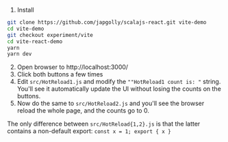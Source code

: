 1. Install

  ```sh
  git clone https://github.com/japgolly/scalajs-react.git vite-demo
  cd vite-demo
  git checkout experiment/vite
  cd vite-react-demo
  yarn
  yarn dev
  ```

2. Open browser to http://localhost:3000/
3. Click both buttons a few times
4. Edit `src/HotReload1.js` and modify the `""HotReload1 count is: "` string. You'll see it automatically update the UI without losing the counts on the buttons.
5. Now do the same to `src/HotReload2.js` and you'll see the browser reload the whole page, and the counts go to 0.

The only difference between `src/HotReload{1,2}.js` is that the latter contains a non-default export: `const x = 1; export { x }`
